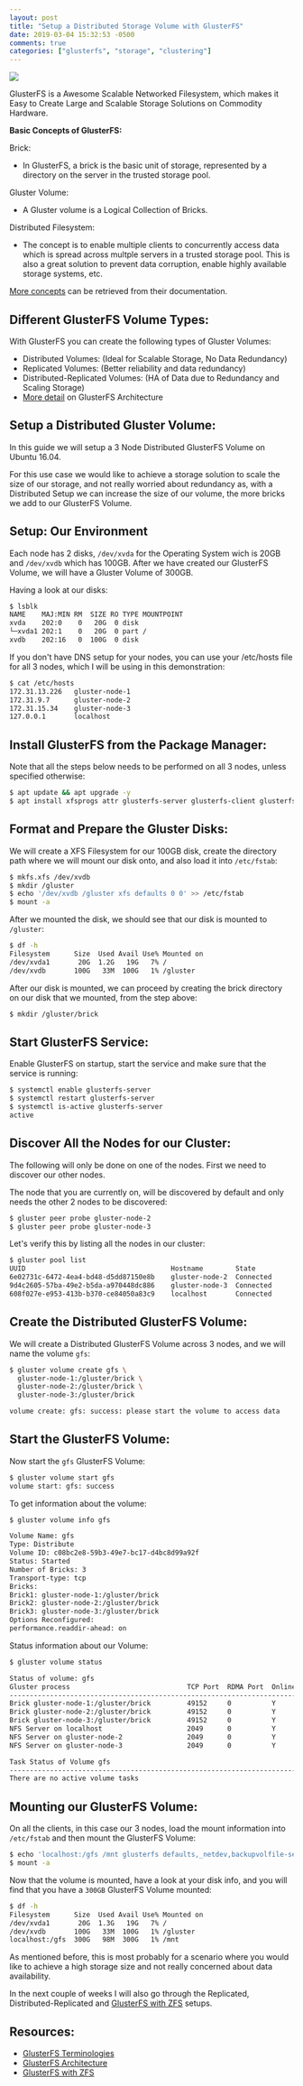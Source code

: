 ```yaml
---
layout: post
title: "Setup a Distributed Storage Volume with GlusterFS"
date: 2019-03-04 15:32:53 -0500
comments: true
categories: ["glusterfs", "storage", "clustering"] 
---
```


![](https://glusterdocs-beta.readthedocs.io/en/latest/_images/dist-volume.png)

GlusterFS is a Awesome Scalable Networked Filesystem, which makes it Easy to Create Large and Scalable Storage Solutions on Commodity Hardware.

<script type="text/javascript">
  ( function() {
    if (window.CHITIKA === undefined) { window.CHITIKA = { 'units' : [] }; };
    var unit = {"calltype":"async[2]","publisher":"rbekker87","width":728,"height":90,"sid":"Chitika Default"};
    var placement_id = window.CHITIKA.units.length;
    window.CHITIKA.units.push(unit);
    document.write('<div id="chitikaAdBlock-' + placement_id + '"></div>');
}());
</script>
<script type="text/javascript" src="//cdn.chitika.net/getads.js" async></script><p>

**Basic Concepts of GlusterFS:**

Brick:
* In GlusterFS, a brick is the basic unit of storage, represented by a directory on the server in the trusted storage pool.

Gluster Volume:
* A Gluster volume is a Logical Collection of Bricks.

Distributed Filesystem:
* The concept is to enable multiple clients to concurrently access data which is spread across multple servers in a trusted storage pool. This is also a great solution to prevent data corruption, enable highly available storage systems, etc.

[More concepts](http://gluster.readthedocs.io/en/latest/Administrator%20Guide/glossary/) can be retrieved from their documentation.

## Different GlusterFS Volume Types:

With GlusterFS you can create the following types of Gluster Volumes:

* Distributed Volumes: (Ideal for Scalable Storage, No Data Redundancy)
* Replicated Volumes: (Better reliability and data redundancy)
* Distributed-Replicated Volumes: (HA of Data due to Redundancy and Scaling Storage)
* [More detail](http://gluster.readthedocs.io/en/latest/Quick-Start-Guide/Architecture/) on GlusterFS Architecture

## Setup a Distributed Gluster Volume:

In this guide we will setup a 3 Node Distributed GlusterFS Volume on Ubuntu 16.04.

For this use case we would like to achieve a storage solution to scale the size of our storage, and not really worried about redundancy as, with a Distributed Setup we can increase the size of our volume, the more bricks we add to our GlusterFS Volume.

## Setup: Our Environment

Each node has 2 disks, `/dev/xvda` for the Operating System wich is 20GB and `/dev/xvdb` which has 100GB. After we have created our GlusterFS Volume, we will have a Gluster Volume of 300GB.

Having a look at our disks:

```bash
$ lsblk
NAME    MAJ:MIN RM  SIZE RO TYPE MOUNTPOINT
xvda    202:0    0   20G  0 disk
└─xvda1 202:1    0   20G  0 part /
xvdb    202:16   0  100G  0 disk 
```

If you don't have DNS setup for your nodes, you can use your /etc/hosts file for all 3 nodes, which I will be using in this demonstration:

```bash
$ cat /etc/hosts
172.31.13.226   gluster-node-1
172.31.9.7      gluster-node-2
172.31.15.34    gluster-node-3
127.0.0.1       localhost
```

## Install GlusterFS from the Package Manager:

Note that all the steps below needs to be performed on all 3 nodes, unless specified otherwise:

```bash
$ apt update && apt upgrade -y
$ apt install xfsprogs attr glusterfs-server glusterfs-client glusterfs-common -y
```

## Format and Prepare the Gluster Disks:

We will create a XFS Filesystem for our 100GB disk, create the directory path where we will mount our disk onto, and also load it into `/etc/fstab`:

```bash
$ mkfs.xfs /dev/xvdb
$ mkdir /gluster
$ echo '/dev/xvdb /gluster xfs defaults 0 0' >> /etc/fstab
$ mount -a
```

After we mounted the disk, we should see that our disk is mounted to `/gluster`:

```bash
$ df -h
Filesystem      Size  Used Avail Use% Mounted on
/dev/xvda1       20G  1.2G   19G   7% /
/dev/xvdb       100G   33M  100G   1% /gluster
```

After our disk is mounted, we can proceed by creating the brick directory on our disk that we mounted, from the step above:

```bash
$ mkdir /gluster/brick
```

## Start GlusterFS Service:

Enable GlusterFS on startup, start the service and make sure that the service is running:

```bash
$ systemctl enable glusterfs-server
$ systemctl restart glusterfs-server
$ systemctl is-active glusterfs-server
active
```

## Discover All the Nodes for our Cluster:

The following will only be done on one of the nodes. First we need to discover our other nodes.

The node that you are currently on, will be discovered by default and only needs the other 2 nodes to be discovered:

```bash
$ gluster peer probe gluster-node-2
$ gluster peer probe gluster-node-3
```

Let's verify this by listing all the nodes in our cluster:

```bash
$ gluster pool list
UUID                                    Hostname        State
6e02731c-6472-4ea4-bd48-d5dd87150e8b    gluster-node-2  Connected
9d4c2605-57ba-49e2-b5da-a970448dc886    gluster-node-3  Connected
608f027e-e953-413b-b370-ce84050a83c9    localhost       Connected
```

## Create the Distributed GlusterFS Volume:

We will create a Distributed GlusterFS Volume across 3 nodes, and we will name the volume `gfs`:

```bash
$ gluster volume create gfs \
  gluster-node-1:/gluster/brick \
  gluster-node-2:/gluster/brick \
  gluster-node-3:/gluster/brick

volume create: gfs: success: please start the volume to access data
```

## Start the GlusterFS Volume:

Now start the `gfs` GlusterFS Volume:

```bash
$ gluster volume start gfs
volume start: gfs: success
```

To get information about the volume:

```bash
$ gluster volume info gfs

Volume Name: gfs
Type: Distribute
Volume ID: c08bc2e8-59b3-49e7-bc17-d4bc8d99a92f
Status: Started
Number of Bricks: 3
Transport-type: tcp
Bricks:
Brick1: gluster-node-1:/gluster/brick
Brick2: gluster-node-2:/gluster/brick
Brick3: gluster-node-3:/gluster/brick
Options Reconfigured:
performance.readdir-ahead: on
```

Status information about our Volume:

```bash
$ gluster volume status

Status of volume: gfs
Gluster process                             TCP Port  RDMA Port  Online  Pid
------------------------------------------------------------------------------
Brick gluster-node-1:/gluster/brick         49152     0          Y       7139
Brick gluster-node-2:/gluster/brick         49152     0          Y       7027
Brick gluster-node-3:/gluster/brick         49152     0          Y       7099
NFS Server on localhost                     2049      0          Y       7158
NFS Server on gluster-node-2                2049      0          Y       7046
NFS Server on gluster-node-3                2049      0          Y       7118

Task Status of Volume gfs
------------------------------------------------------------------------------
There are no active volume tasks
```

## Mounting our GlusterFS Volume:

On all the clients, in this case our 3 nodes, load the mount information into `/etc/fstab` and then mount the GlusterFS Volume:

```bash
$ echo 'localhost:/gfs /mnt glusterfs defaults,_netdev,backupvolfile-server=gluster-node-1 0 0' >> /etc/fstab
$ mount -a
```

Now that the volume is mounted, have a look at your disk info, and you will find that you have a `300GB` GlusterFS Volume mounted:

```bash
$ df -h
Filesystem      Size  Used Avail Use% Mounted on
/dev/xvda1       20G  1.3G   19G   7% /
/dev/xvdb       100G   33M  100G   1% /gluster
localhost:/gfs  300G   98M  300G   1% /mnt
```

As mentioned before, this is most probably for a scenario where you would like to achieve a high storage size and not really concerned about data availability.

In the next couple of weeks I will also go through the Replicated, Distributed-Replicated and [GlusterFS with ZFS](https://gluster.readthedocs.io/en/latest/Administrator%20Guide/Gluster%20On%20ZFS/) setups.

## Resources:

* [GlusterFS Terminologies](http://gluster.readthedocs.io/en/latest/Quick-Start-Guide/Terminologies/)
* [GlusterFS Architecture](http://gluster.readthedocs.io/en/latest/Quick-Start-Guide/Architecture/)
* [GlusterFS with ZFS](http://gluster.readthedocs.io/en/latest/Administrator%20Guide/Gluster%20On%20ZFS/)
